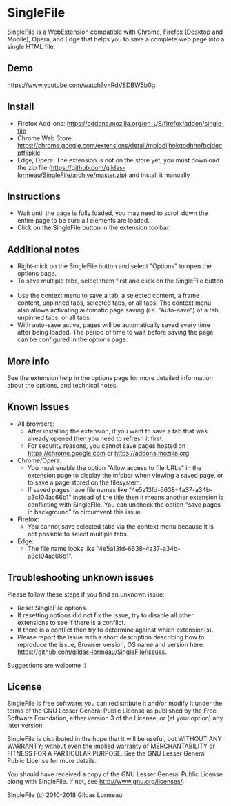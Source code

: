 # SingleFile
SingleFile is a WebExtension compatible with Chrome, Firefox (Desktop and Mobile), Opera, and Edge that helps you to save a complete web page into a single HTML file.

## Demo
https://www.youtube.com/watch?v=RdV8DBW5b0g

## Install
 - Firefox Add-ons: https://addons.mozilla.org/en-US/firefox/addon/single-file
 - Chrome Web Store: https://chrome.google.com/extensions/detail/mpiodijhokgodhhofbcjdecpffjipkle
 - Edge, Opera: The extension is not on the store yet, you must download the zip file (https://github.com/gildas-lormeau/SingleFile/archive/master.zip) and install it manually

## Instructions
- Wait until the page is fully loaded, you may need to scroll down the entire page to be sure all elements are loaded.
- Click on the SingleFile button in the extension toolbar.

## Additional notes
- Right-click on the SingleFile button and select "Options" to open the options page.
- To save multiple tabs, select them first and click on the SingleFile button .
- Use the context menu to save a tab, a selected content, a frame content, unpinned tabs, selected tabs, or all tabs. The context menu also allows activating automatic page saving (i.e. "Auto-save") of a tab, unpinned tabs, or all tabs.
- With auto-save active, pages will be automatically saved every time after being loaded. The period of time to wait before saving the page can be configured in the options page.

## More info
See the extension help in the options page for more detailed information about the options, and technical notes.

## Known Issues
- All browsers:
  - After installing the extension, if you want to save a tab that was already opened then you need to refresh it first.
  - For security reasons, you cannot save pages hosted on https://chrome.google.com or https://addons.mozilla.org.
- Chrome/Opera:
  - You must enable the option "Allow access to file URLs" in the extension page to display the infobar when viewing a saved page, or to save a page stored on the filesystem.
  - If saved pages have file names like "4e5a13fd-6638-4a37-a34b-a3c104ac66b1" instead of the title then it means another extension is conflicting with SingleFile. You can uncheck the option "save pages in background" to circumvent this issue.
- Firefox:
  - You cannot save selected tabs via the context menu because it is not possible to select multiple tabs.
- Edge:
  - The file name looks like "4e5a13fd-6638-4a37-a34b-a3c104ac66b1".

## Troubleshooting unknown issues
Please follow these steps if you find an unknown issue:
- Reset SingleFile options.
- If resetting options did not fix the issue, try to disable all other extensions to see if there is a conflict.
- If there is a conflict then try to determine against which extension(s).
- Please report the issue with a short description describing how to reproduce the issue, Browser version, OS name and version here: https://github.com/gildas-lormeau/SingleFile/issues.

Suggestions are welcome :)

## License
SingleFile is free software: you can redistribute it and/or modify
it under the terms of the GNU Lesser General Public License as published by
the Free Software Foundation, either version 3 of the License, or
(at your option) any later version.

SingleFile is distributed in the hope that it will be useful,
but WITHOUT ANY WARRANTY; without even the implied warranty of
MERCHANTABILITY or FITNESS FOR A PARTICULAR PURPOSE.  See the
GNU Lesser General Public License for more details.

You should have received a copy of the GNU Lesser General Public License
along with SingleFile.  If not, see <http://www.gnu.org/licenses/>.

SingleFile (c) 2010-2018 Gildas Lormeau
